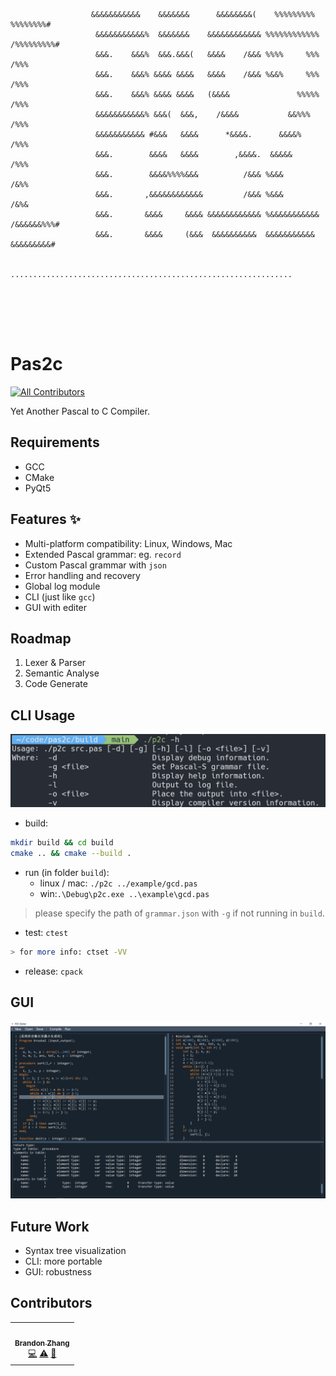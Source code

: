 ```
                                                                                                    
                                                                                                    
                                                                                                    
                                                                                                    
                                                                                                    
                  
                  &&&&&&&&&&&    &&&&&&&      &&&&&&&&(    %%%%%%%%%    %%%%%%%%#                   
                   &&&&&&&&&&&%  &&&&&&&    &&&&&&&&&&&& %%%%%%%%%%%% /%%%%%%%%%#                   
                   &&&.    &&&%  &&&.&&&(   &&&&    /&&& %%%%     %%% /%%%                          
                   &&&.    &&&% &&&& &&&&   &&&&    /&&& %&&%     %%% /%%%                          
                   &&&.    &&&% &&&& &&&&   (&&&&               %%%%% /%%%                          
                   &&&&&&&&&&&% &&&(  &&&,    /&&&&           &&%%%   /%%%                          
                   &&&&&&&&&&& #&&&   &&&&      *&&&&.      &&&&%     /%%%                          
                   &&&.        &&&&   &&&&        ,&&&&.  &&&&&       /%%%                          
                   &&&.        &&&&%%%%&&&          /&&& %&&&         /&%%                          
                   &&&.       ,&&&&&&&&&&&&         /&&& %&&&         /&%&                          
                   &&&.       &&&&     &&&& &&&&&&&&&&&& %&&&&&&&&&&& /&&&&&&%%%#                   
                   &&&.       &&&&     (&&&  &&&&&&&&&&  &&&&&&&&&&&   &&&&&&&&&#                   
                                                                                                    
                  ...............................................................                   
                                                                                                    
                                                                                                    
                                                                                                    
                                                                                                    
                                                                                                    
```

# Pas2c
<!-- ALL-CONTRIBUTORS-BADGE:START - Do not remove or modify this section -->
[![All Contributors](https://img.shields.io/badge/all_contributors-1-orange.svg?style=flat-square)](#contributors-)
<!-- ALL-CONTRIBUTORS-BADGE:END -->
Yet Another Pascal to C Compiler.

## Requirements
- GCC
- CMake
- PyQt5

## Features ✨
- Multi-platform compatibility: Linux, Windows, Mac
- Extended Pascal grammar: eg. `record`
- Custom Pascal grammar with `json`
- Error handling and recovery
- Global log module
- CLI (just like `gcc`)
- GUI with editer

## Roadmap
1. Lexer & Parser
2. Semantic Analyse
3. Code Generate

## CLI Usage
![](images/CLI.png)

- build:
```sh
mkdir build && cd build
cmake .. && cmake --build .
```
- run (in folder `build`):
    - linux / mac: `./p2c ../example/gcd.pas`
    - win:`.\Debug\p2c.exe ..\example\gcd.pas`
> please specify the path of `grammar.json` with `-g` if not running in `build`.
- test: `ctest`
```sh
> for more info: ctset -VV
```
- release: `cpack`

## GUI
![](images/GUI.png)

## Future Work
- Syntax tree visualization
- CLI: more portable
- GUI: robustness

## Contributors
<!-- ALL-CONTRIBUTORS-LIST:START - Do not remove or modify this section -->
<!-- prettier-ignore-start -->
<!-- markdownlint-disable -->
<table>
  <tr>
    <td align="center"><a href="https://github.com/ztqakita"><img src="https://avatars.githubusercontent.com/u/58379435?v=4?s=100" width="100px;" alt=""/><br /><sub><b>Brandon Zhang</b></sub></a><br /><a href="https://github.com/ZubinGou/pas2c/commits?author=ztqakita" title="Code">💻</a> <a href="https://github.com/ZubinGou/pas2c/commits?author=ztqakita" title="Tests">⚠️</a> <a href="https://github.com/ZubinGou/pas2c/commits?author=ztqakita" title="Documentation">📖</a></td>
  </tr>
</table>

<!-- markdownlint-restore -->
<!-- prettier-ignore-end -->

<!-- ALL-CONTRIBUTORS-LIST:END -->